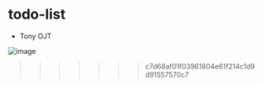 # todo-list
- Tony OJT

![image](https://user-images.githubusercontent.com/75669122/102977169-f6c38200-4545-11eb-82e9-6c9dacde2afe.png)
>>>>>>> c7d68af01f03961804e61f214c1d9d91557570c7
